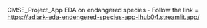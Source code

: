 CMSE_Project_App EDA on endangered species - Follow the link = https://adiark-eda-endengered-species-app-lhub04.streamlit.app/
